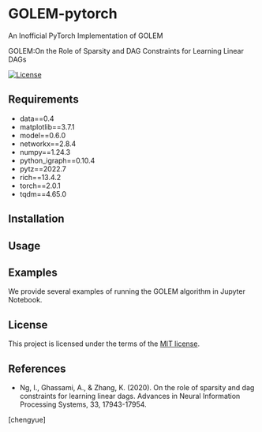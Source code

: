 # GOLEM-pytorch
An Inofficial PyTorch Implementation of GOLEM

GOLEM:On the Role of Sparsity and DAG Constraints for Learning Linear DAGs

[![License](https://img.shields.io/badge/license-MIT-blue.svg)](https://github.com/cdt15/lingam/blob/master/LICENSE)

## Requirements

- data==0.4
- matplotlib==3.7.1
- model==0.6.0
- networkx==2.8.4
- numpy==1.24.3
- python_igraph==0.10.4
- pytz==2022.7
- rich==13.4.2
- torch==2.0.1
- tqdm==4.65.0


## Installation

## Usage

## Examples

We provide several examples of running the GOLEM algorithm in Jupyter Notebook.
 
## License
This project is licensed under the terms of the [MIT license](./LICENSE).

## References

- Ng, I., Ghassami, A., & Zhang, K. (2020). On the role of sparsity and dag constraints for learning linear dags. Advances in Neural Information Processing Systems, 33, 17943-17954.

[chengyue]